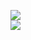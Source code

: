 [![](https://img.shields.io/badge/Made%20With-Github%20Spray-lightgrey.svg?style=for-the-badge&logo=github)](https://github.com/Annihil/github-spray#4201)  
[![](https://i.imgur.com/2DrTn0Z.gif)](https://github.com/Annihil/github-spray)